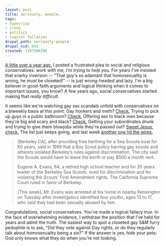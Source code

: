 ```yaml
--- 
layout: post
title: Seriously, people.
tags: 
- hypocrisy
- irony
- politics
- logical fallacies
drupal_path: seriously-people
drupal_nid: 543
created: 1197306398
---
```

 <a href="http://jeff.viapositiva.net/node/464">A little over a year ago,</a> I posted a frustrated plea to social and religious conservatives: <i>work with me, I'm trying to help you.</i> For years I've insisted that snarky inversion -- "That guy's so adamant that homosexuality is wrong, he <i>must</i> be closeted!" -- is just wrong-headed and lazy. I'm a big believer in good-faith arguments and logical thinking when it comes to important issues, you know? A few years ago, social conservatives started making that <i>really difficult.</i>

It seems like we're watching gay sex scandals unfold with conservatives on a biweekly basis at this point; Gay hookers and meth? <a href="http://www.cnn.com/2006/US/11/03/haggard.allegations/index.html">Check.</a> Trying to pick up guys in a public bathroom? <a href="http://www.idahostatesman.com/eyepiece/story/226703.html">Check.</a> Offering sex to black men because they're big and scary and black? <a href="http://www.planetout.com/news/article.html?2007/08/06/1">Check.</a> Getting your subordinates drunk and trying to give them blowjobs while they're passed out? <a href="http://www.dallasvoice.com/artman/exec/view.cgi/84/6308">Sweet Jesus, check.</a> The list just keeps going, and last week <a href="http://www.nytimes.com/2007/12/07/us/07scoutmaster.html?_r=1&oref=slogin">another one hit the wires.</a>

<blockquote>

[Berkeley CA], after providing free berthing for a Sea Scouts boat for 60 years, said in 1998 that a Boy Scout policy barring gay scouts and atheists violated Berkeley’s rules against discrimination. The city said the Scouts would have to leave the berth or pay $500 a month rent.

Eugene A. Evans, 64, a retired high school teacher and for 35 years leader of the Berkeley Sea Scouts, sued for discrimination and for violating the Scouts’ First Amendment rights. The California Supreme Court ruled in favor of Berkeley. 

[This week], Mr. Evans was arrested at his home in nearby Kensington on Tuesday after investigators identified four youths, ages 13 to 17, who said they had been sexually abused by him.</blockquote>

Congratulations, social conservatives. You've made a logical fallacy <i>true.</i> In the face of overwhelming evidence, I withdraw the position that I've held for years and admit the truth. The easiest way to spot a closeted gay S&M furry pedophile is to ask, "Did they vote against Gay rights, or do they regularly talk about homosexuality being a sin?" If the answer is yes, hide your pets: God only knows what they do when you're not looking.
